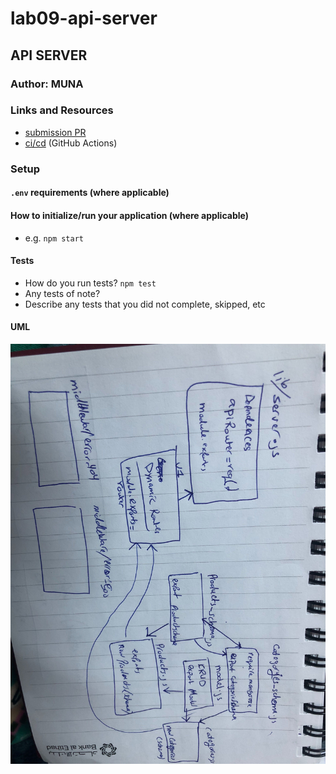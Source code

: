 # lab09-api-server

## API SERVER

### Author: MUNA

### Links and Resources

- [submission PR](https://github.com/401-advanced-javascript-muna/lab09-api-server/pull/1)
- [ci/cd](https://github.com/401-advanced-javascript-muna/lab09-api-server/actions) (GitHub Actions)

### Setup

#### `.env` requirements (where applicable)


#### How to initialize/run your application (where applicable)

- e.g. `npm start`

#### Tests

- How do you run tests? 
 `npm test`
- Any tests of note? 
- Describe any tests that you did not complete, skipped, etc

#### UML

![](uml9.jpg)